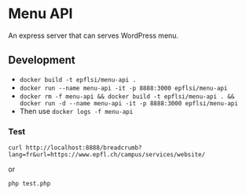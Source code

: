 # Menu API

An express server that can serves WordPress menu.


## Development

* `docker build -t epflsi/menu-api .`
* `docker run --name menu-api -it -p 8888:3000 epflsi/menu-api`
* `docker rm -f menu-api && docker build -t epflsi/menu-api . && docker run -d --name menu-api -it -p 8888:3000 epflsi/menu-api`
* Then use `docker logs -f menu-api`


### Test

```
curl http://localhost:8888/breadcrumb?lang=fr&url=https://www.epfl.ch/campus/services/website/
```
or
```
php test.php
```
